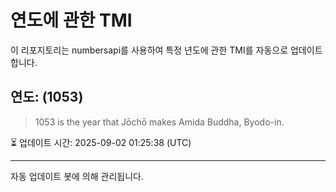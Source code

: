 
# 연도에 관한 TMI

이 리포지토리는 numbersapi를 사용하여 특정 년도에 관한 TMI를 자동으로 업데이트합니다.

## 연도: (1053)
> 1053 is the year that Jōchō makes Amida Buddha, Byodo-in.

⏳ 업데이트 시간: 2025-09-02 01:25:38 (UTC)

---
자동 업데이트 봇에 의해 관리됩니다.

